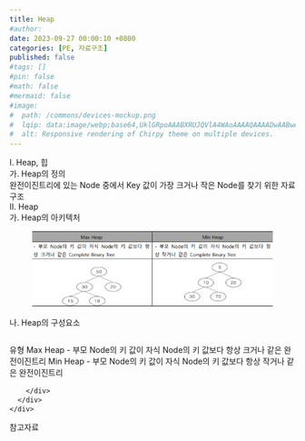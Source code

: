 ```yaml
---
title: Heap
#author: 
date: 2023-09-27 00:00:10 +0800
categories: [PE, 자료구조]
published: false
#tags: []
#pin: false
#math: false
#mermaid: false
#image:
#  path: /commons/devices-mockup.png
#  lqip: data:image/webp;base64,UklGRpoAAABXRUJQVlA4WAoAAAAQAAAADwAABwAAQUxQSDIAAAARL0AmbZurmr57yyIiqE8oiG0bejIYEQTgqiDA9vqnsUSI6H+oAERp2HZ65qP/VIAWAFZQOCBCAAAA8AEAnQEqEAAIAAVAfCWkAALp8sF8rgRgAP7o9FDvMCkMde9PK7euH5M1m6VWoDXf2FkP3BqV0ZYbO6NA/VFIAAAA
#  alt: Responsive rendering of Chirpy theme on multiple devices.
---
```


<div class="post-wrap">
  <div class="para">
    <div class="para-title">
      I. Heap, 힙
    </div>
    <div class="para-cntnt">
      <div class="para">
        <div class="para-title">
          가. Heap의 정의
        </div>
        <div class="para-cntnt">
            완전이진트리에 있는 Node 중에서 Key 값이 가장 크거나 작은 Node를 찾기 위한 자료구조
        </div>
      </div>
    </div>
  </div>
  
  <div class="para">
    <div class="para-title">
      II. Heap
    </div>
    <div class="para-cntnt">
      <div class="para">
        <div class="para-title">
          가. Heap의 아키텍처
        </div>
        <div class="para-cntnt">
          <figure class="post-figure">
            <img src="/assets/img/posts/Heap.png" alt="Heap">
<!--            <figcaption>Source: Unveiling the Metaverse: Exploring Emerging Trends, Multifaceted Perspectives, and Future Challenges</figcaption>-->
          </figure>
        </div>
      </div>
      <div class="para">
        <div class="para-title">
          나. Heap의 구성요소
        </div>
        <div class="para-cntnt">
          <table class="post-table">
          </table>
          유형
  Max Heap - 부모 Node의 키 값이 자식 Node의 키 값보다 항상 크거나 같은 완전이진트리
  Min Heap - 부모 Node의 키 값이 자식 Node의 키 값보다 항상 작거나 같은 완전이진트리

        </div>
      </div>
    </div>
  </div>

  <div class="refr-wrap">
    <div class="refr-title">
        참고자료
    </div>
    <ol class="refr-list">
    <!--    <li>(나현식, 최대선) <a target="_blank" href="https://scienceon.kisti.re.kr/commons/util/originalView.do?cn=JAKO202225948430499&oCn=JAKO202225948430499&dbt=JAKO&journal=NJOU00291864">메타버스 보안 위협 요소 및 대응 방안 검토</a></li>-->
    <!--    <li>(M. Uddin, S. Manickam, H. Ullah, M. Obaidat and A. Dandoush) <a target="_blank" href="https://ieeexplore.ieee.org/abstract/document/10138386">Unveiling the Metaverse: Exploring Emerging Trends, Multifaceted Perspectives, and Future Challenges</a></li>-->
    </ol>
  </div>
</div>
